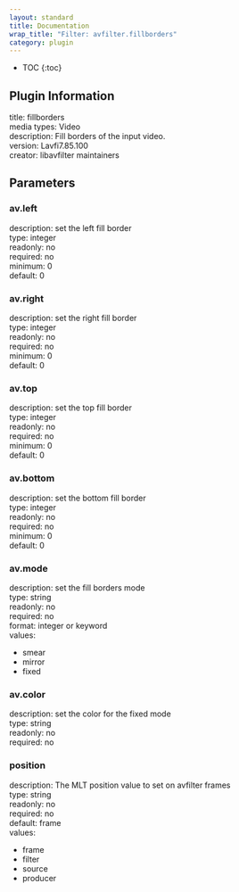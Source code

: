 ```yaml
---
layout: standard
title: Documentation
wrap_title: "Filter: avfilter.fillborders"
category: plugin
---
```

* TOC
{:toc}

## Plugin Information

title: fillborders  
media types:
Video  
description: Fill borders of the input video.  
version: Lavfi7.85.100  
creator: libavfilter maintainers  

## Parameters

### av.left

  
description:
set the left fill border  
type: integer  
readonly: no  
required: no  
minimum: 0  
default: 0  

### av.right

  
description:
set the right fill border  
type: integer  
readonly: no  
required: no  
minimum: 0  
default: 0  

### av.top

  
description:
set the top fill border  
type: integer  
readonly: no  
required: no  
minimum: 0  
default: 0  

### av.bottom

  
description:
set the bottom fill border  
type: integer  
readonly: no  
required: no  
minimum: 0  
default: 0  

### av.mode

  
description:
set the fill borders mode  
type: string  
readonly: no  
required: no  
format: integer or keyword  
values:  

* smear
* mirror
* fixed

### av.color

  
description:
set the color for the fixed mode  
type: string  
readonly: no  
required: no  

### position

  
description:
The MLT position value to set on avfilter frames  
type: string  
readonly: no  
required: no  
default: frame  
values:  

* frame
* filter
* source
* producer

